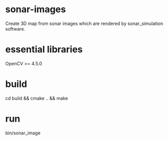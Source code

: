 # sonar-images
Create 3D map from sonar images which are rendered by sonar_simulation software.

# essential libraries
OpenCV >= 4.5.0

# build
cd build && cmake .. && make 

# run
bin/sonar_image
